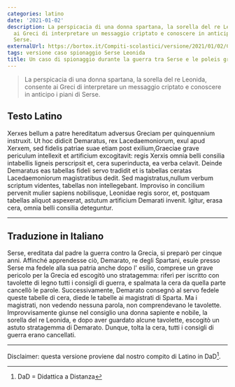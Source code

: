 ```yaml
---
categories: latino
date: '2021-01-02'
description: La perspicacia di una donna spartana, la sorella del re Leonida, consente
  ai Greci di interpretare un messaggio criptato e conoscere in anticipo i piani di
  Serse.
externalUrl: https://bortox.it/Compiti-scolastici/versione/2021/01/02/Caso-di-spionaggio-Serse-guerra.html
tags: versione caso spionaggio Serse Leonida
title: Un caso di spionaggio durante la guerra tra Serse e le poleis greche
---
```


> La perspicacia di una donna spartana, la sorella del re Leonida, consente ai Greci di interpretare un messaggio criptato e conoscere in anticipo i piani di Serse.


## Testo Latino

Xerxes bellum a patre hereditatum adversus Greciam per quinquennium instruxit. Ut hoc didicit Demaratus, rex Lacedaemoniorum, exul apud Xerxem, sed fidelis patriae suae etiam post exilium,Graeciae grave periculum intellexit et artificium excogitavit: regis Xerxis omnia belli consilia intabellis ligneis perscripsit et, cera superinducta, ea verba celavit. Deinde Demaratus eas tabellas fideli servo tradidit et is tabellas ceratas Lacedaemoniorum magistratibus dedit. Sed magistratus,nullum verbum scriptum videntes, tabellas non intellegebant. Improviso in concilium pervenit mulier sapiens nobilisque, Leonidae regis soror, et, postquam tabellas aliquot aspexerat, astutum artificium Demarati invenit. Igitur, erasa cera, omnia belli consilia deteguntur.

---

## Traduzione in Italiano

Serse, ereditata dal padre la guerra contro la Grecia, si preparò per cinque anni. Affinché apprendesse ciò, Demarato, re degli Spartani, esule presso Serse ma fedele alla sua patria anche dopo l' esilio, comprese un grave pericolo per la Grecia ed escogitò uno stratagemma: riferì per iscritto con tavolette di legno tutti i consigli di guerra, e spalmata la cera da quella parte cancellò le parole. Successivamente, Demarato consegnò al servo fedele queste tabelle di cera, diede le tabelle ai magistrati di Sparta. Ma i magistrati, non vedendo nessuna parola, non comprendevano le tavolette. Improvvisamente giunse nel consiglio una donna sapiente e nobile, la sorella del re Leonida, e dopo aver guardato alcune tavolette, escogitò un astuto stratagemma di Demarato. Dunque, tolta la cera, tutti i consigli di guerra erano cancellati.

---

Disclaimer: questa versione proviene dal nostro compito di Latino in DaD[^1]. 

[^1]: DaD = Didattica a Distanza
